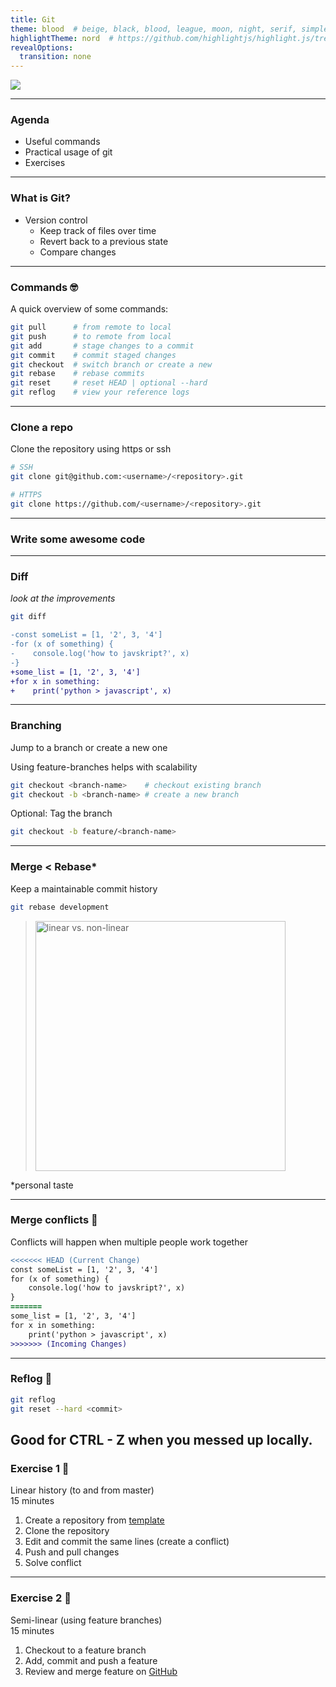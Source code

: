 ```yaml
---
title: Git
theme: blood  # beige, black, blood, league, moon, night, serif, simple, sky, solarized, white
highlightTheme: nord  # https://github.com/highlightjs/highlight.js/tree/main/src/styles
revealOptions:
  transition: none
---
```

<!-- .slide: data-background-color="#4287f5" -->

![](https://upload.wikimedia.org/wikipedia/commons/e/e0/Git-logo.svg)

---
### Agenda
- Useful commands
- Practical usage of git
- Exercises

---

### What is Git?
<!-- .slide: data-background="https://media.giphy.com/media/ZaJtnTY8tFZz0PvmW9/giphy.gif" data-background-opacity="0.7" -->
- Version control
  - Keep track of files over time
  - Revert back to a previous state
  - Compare changes

---

### Commands 🤓

A quick overview of some commands:

```bash
git pull      # from remote to local
git push      # to remote from local
git add       # stage changes to a commit
git commit    # commit staged changes
git checkout  # switch branch or create a new
git rebase    # rebase commits
git reset     # reset HEAD | optional --hard
git reflog    # view your reference logs
```
---

### Clone a repo

Clone the repository using https or ssh

```bash
# SSH
git clone git@github.com:<username>/<repository>.git

# HTTPS
git clone https://github.com/<username>/<repository>.git
```

---


### Write some awesome code

<!-- .slide: data-background="https://c.tenor.com/z4_HKSF6Nx8AAAAC/typing-jim-carrey.gif" data-background-opacity="0.4" -->

---

### Diff

*look at the improvements*

```bash
git diff
```

```diff
-const someList = [1, '2', 3, '4']
-for (x of something) {
-    console.log('how to javskript?', x)
-}
+some_list = [1, '2', 3, '4']
+for x in something:
+    print('python > javascript', x)
```
<!-- .slide: data-background="https://c.tenor.com/OWrqUWuNRHEAAAAC/thumbs-up-internet.gif" data-background-opacity="0.4" -->
<!-- 

---

### Commit
Record your changes to the repository
```bash
git add <item> or git add .    # stages your changes
git commit -m <commit message> # records the changes
```
Optional: Amend the commit

```bash
git commit --amend # if you did an oopsie
```

---

### Push

Push your new changes to the remote

```bash
git push origin <branch-name>
```
Optional: Force with lease
```bash
git push --force-with-lease origin <branch-name>
```

---

### Pull

Get new remote changes to your machine

```bash
git pull
```

<!-- .slide: data-background="https://c.tenor.com/6iq8JGtbYZ8AAAAd/cat-drag.gif" data-background-opacity="0.4" -->
---

### Branching

Jump to a branch or create a new one

Using feature-branches helps with scalability

```bash
git checkout <branch-name>    # checkout existing branch
git checkout -b <branch-name> # create a new branch
```
Optional: Tag the branch 

```bash
git checkout -b feature/<branch-name>
```
---


### Merge < Rebase*

Keep a maintainable commit history

```bash
git rebase development
```

> <img src="https://www.bitsnbites.eu/wp-content/uploads/2015/12/1-nonlinear-vs-linear.png" alt="linear vs. non-linear" width="400"/>

*personal taste

---


### Merge conflicts 💢

Conflicts will happen when multiple people work together

```diff
<<<<<<< HEAD (Current Change)
const someList = [1, '2', 3, '4']
for (x of something) {
    console.log('how to javskript?', x)
}
=======
some_list = [1, '2', 3, '4']
for x in something:
    print('python > javascript', x)
>>>>>>> (Incoming Changes)
```

---


### Reflog 📓
```bash
git reflog
git reset --hard <commit>
```
Good for CTRL - Z when you messed up locally.
---

### Exercise 1 👷
Linear history (to and from master)  
15 minutes

1. Create a repository from [template](https://github.com/AndreasPB/large-systems-template)
2. Clone the repository
4. Edit and commit the same lines (create a conflict)
3. Push and pull changes
5. Solve conflict

---

### Exercise 2 👷
Semi-linear (using feature branches)  
15 minutes

1. Checkout to a feature branch
2. Add, commit and push a feature
3. Review and merge feature on [GitHub](https://github.com)
